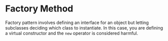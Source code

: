 # Factory Method

Factory pattern involves defining an interface for an object but letting subclasses deciding which class to instantiate. In this case, you are defining a virtual constructor and the `new` operator is considered harmful.

